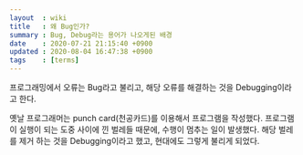 ```yaml
---
layout  : wiki
title   : 왜 Bug인가?
summary : Bug, Debug라는 용어가 나오게된 배경
date    : 2020-07-21 21:15:40 +0900
updated : 2020-08-04 16:47:38 +0900
tags    : [terms]
---
```


프로그래밍에서 오류는 Bug라고 불리고, 해당 오류를 해결하는 것을 Debugging이라고 한다.

옛날 프로그래머는 punch card(천공카드)를 이용해서 프로그램을 작성했다.
프로그램이 실행이 되는 도중 사이에 낀 벌레들 때문에, 수행이 멈추는 일이 발생했다.
해당 벌레를 제거 하는 것을 Debugging이라고 했고, 현대에도 그렇게 불리게 되었다.
